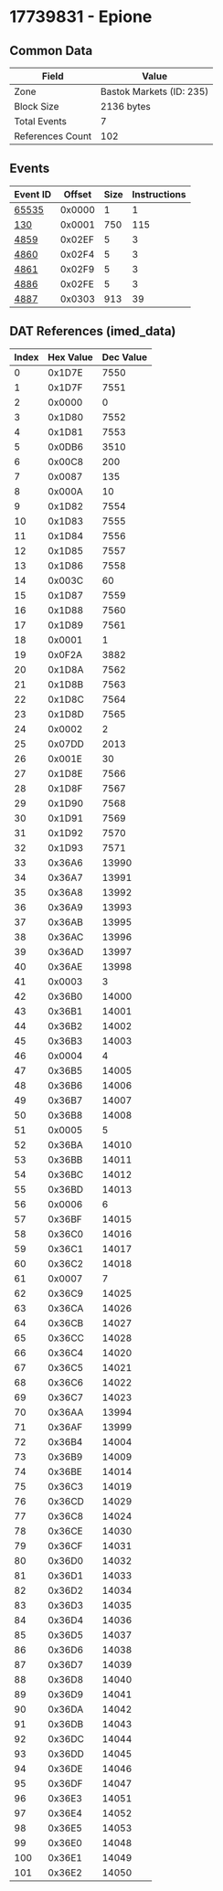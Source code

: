 # 17739831 - Epione

## Common Data

| Field            | Value                    |
|------------------|--------------------------|
| Zone             | Bastok Markets (ID: 235) |
| Block Size       | 2136 bytes               |
| Total Events     | 7                        |
| References Count | 102                      |

## Events

| Event ID            | Offset   |   Size |   Instructions |
|---------------------|----------|--------|----------------|
| [65535](./65535.md) | 0x0000   |      1 |              1 |
| [130](./130.md)     | 0x0001   |    750 |            115 |
| [4859](./4859.md)   | 0x02EF   |      5 |              3 |
| [4860](./4860.md)   | 0x02F4   |      5 |              3 |
| [4861](./4861.md)   | 0x02F9   |      5 |              3 |
| [4886](./4886.md)   | 0x02FE   |      5 |              3 |
| [4887](./4887.md)   | 0x0303   |    913 |             39 |

## DAT References (imed_data)

|   Index | Hex Value   |   Dec Value |
|---------|-------------|-------------|
|       0 | 0x1D7E      |        7550 |
|       1 | 0x1D7F      |        7551 |
|       2 | 0x0000      |           0 |
|       3 | 0x1D80      |        7552 |
|       4 | 0x1D81      |        7553 |
|       5 | 0x0DB6      |        3510 |
|       6 | 0x00C8      |         200 |
|       7 | 0x0087      |         135 |
|       8 | 0x000A      |          10 |
|       9 | 0x1D82      |        7554 |
|      10 | 0x1D83      |        7555 |
|      11 | 0x1D84      |        7556 |
|      12 | 0x1D85      |        7557 |
|      13 | 0x1D86      |        7558 |
|      14 | 0x003C      |          60 |
|      15 | 0x1D87      |        7559 |
|      16 | 0x1D88      |        7560 |
|      17 | 0x1D89      |        7561 |
|      18 | 0x0001      |           1 |
|      19 | 0x0F2A      |        3882 |
|      20 | 0x1D8A      |        7562 |
|      21 | 0x1D8B      |        7563 |
|      22 | 0x1D8C      |        7564 |
|      23 | 0x1D8D      |        7565 |
|      24 | 0x0002      |           2 |
|      25 | 0x07DD      |        2013 |
|      26 | 0x001E      |          30 |
|      27 | 0x1D8E      |        7566 |
|      28 | 0x1D8F      |        7567 |
|      29 | 0x1D90      |        7568 |
|      30 | 0x1D91      |        7569 |
|      31 | 0x1D92      |        7570 |
|      32 | 0x1D93      |        7571 |
|      33 | 0x36A6      |       13990 |
|      34 | 0x36A7      |       13991 |
|      35 | 0x36A8      |       13992 |
|      36 | 0x36A9      |       13993 |
|      37 | 0x36AB      |       13995 |
|      38 | 0x36AC      |       13996 |
|      39 | 0x36AD      |       13997 |
|      40 | 0x36AE      |       13998 |
|      41 | 0x0003      |           3 |
|      42 | 0x36B0      |       14000 |
|      43 | 0x36B1      |       14001 |
|      44 | 0x36B2      |       14002 |
|      45 | 0x36B3      |       14003 |
|      46 | 0x0004      |           4 |
|      47 | 0x36B5      |       14005 |
|      48 | 0x36B6      |       14006 |
|      49 | 0x36B7      |       14007 |
|      50 | 0x36B8      |       14008 |
|      51 | 0x0005      |           5 |
|      52 | 0x36BA      |       14010 |
|      53 | 0x36BB      |       14011 |
|      54 | 0x36BC      |       14012 |
|      55 | 0x36BD      |       14013 |
|      56 | 0x0006      |           6 |
|      57 | 0x36BF      |       14015 |
|      58 | 0x36C0      |       14016 |
|      59 | 0x36C1      |       14017 |
|      60 | 0x36C2      |       14018 |
|      61 | 0x0007      |           7 |
|      62 | 0x36C9      |       14025 |
|      63 | 0x36CA      |       14026 |
|      64 | 0x36CB      |       14027 |
|      65 | 0x36CC      |       14028 |
|      66 | 0x36C4      |       14020 |
|      67 | 0x36C5      |       14021 |
|      68 | 0x36C6      |       14022 |
|      69 | 0x36C7      |       14023 |
|      70 | 0x36AA      |       13994 |
|      71 | 0x36AF      |       13999 |
|      72 | 0x36B4      |       14004 |
|      73 | 0x36B9      |       14009 |
|      74 | 0x36BE      |       14014 |
|      75 | 0x36C3      |       14019 |
|      76 | 0x36CD      |       14029 |
|      77 | 0x36C8      |       14024 |
|      78 | 0x36CE      |       14030 |
|      79 | 0x36CF      |       14031 |
|      80 | 0x36D0      |       14032 |
|      81 | 0x36D1      |       14033 |
|      82 | 0x36D2      |       14034 |
|      83 | 0x36D3      |       14035 |
|      84 | 0x36D4      |       14036 |
|      85 | 0x36D5      |       14037 |
|      86 | 0x36D6      |       14038 |
|      87 | 0x36D7      |       14039 |
|      88 | 0x36D8      |       14040 |
|      89 | 0x36D9      |       14041 |
|      90 | 0x36DA      |       14042 |
|      91 | 0x36DB      |       14043 |
|      92 | 0x36DC      |       14044 |
|      93 | 0x36DD      |       14045 |
|      94 | 0x36DE      |       14046 |
|      95 | 0x36DF      |       14047 |
|      96 | 0x36E3      |       14051 |
|      97 | 0x36E4      |       14052 |
|      98 | 0x36E5      |       14053 |
|      99 | 0x36E0      |       14048 |
|     100 | 0x36E1      |       14049 |
|     101 | 0x36E2      |       14050 |
